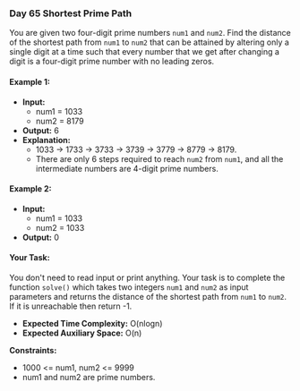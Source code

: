 ### Day 65 **Shortest Prime Path**

You are given two four-digit prime numbers `num1` and `num2`. Find the distance of the shortest path from `num1` to `num2` that can be attained by altering only a single digit at a time such that every number that we get after changing a digit is a four-digit prime number with no leading zeros.

#### Example 1:

- **Input:**
  - num1 = 1033 
  - num2 = 8179
- **Output:** 6
- **Explanation:**
  - 1033 -> 1733 -> 3733 -> 3739 -> 3779 -> 8779 -> 8179.
  - There are only 6 steps required to reach `num2` from `num1`, and all the intermediate numbers are 4-digit prime numbers.

#### Example 2:

- **Input:**
  - num1 = 1033 
  - num2 = 1033
- **Output:** 0

#### Your Task:  
You don't need to read input or print anything. Your task is to complete the function `solve()` which takes two integers `num1` and `num2` as input parameters and returns the distance of the shortest path from `num1` to `num2`. If it is unreachable then return -1.

- **Expected Time Complexity:** O(nlogn)
- **Expected Auxiliary Space:** O(n)

**Constraints:**
- 1000 <= num1, num2 <= 9999
- num1 and num2 are prime numbers.
